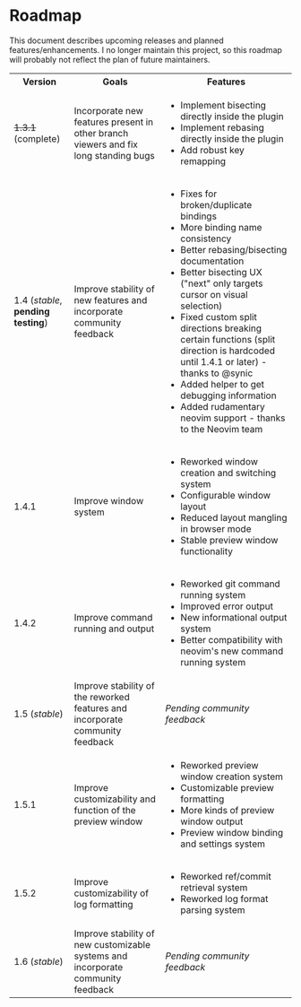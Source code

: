 # Roadmap

This document describes upcoming releases and planned features/enhancements.
I no longer maintain this project, so this roadmap will probably not reflect the plan of future maintainers.

<table>
  <tbody>
    <tr>
      <th>Version</th>
      <th>Goals</th>
      <th>Features</th>
    </tr>
    <tr>
      <td><s>1.3.1</s> (complete)</td>
      <td>Incorporate new features present in other branch viewers and fix long standing bugs</td>
      <td>
        <ul>
          <li>Implement bisecting directly inside the plugin</li>
          <li>Implement rebasing directly inside the plugin</li>
          <li>Add robust key remapping</li>
        </ul>
      </td>
    </tr>
    <tr>
      <td>1.4 (<i>stable</i>, <b>pending testing</b>)</td>
      <td>Improve stability of new features and incorporate community feedback</td>
      <td>
        <ul>
          <li>Fixes for broken/duplicate bindings</li>
          <li>More binding name consistency</li>
          <li>Better rebasing/bisecting documentation</li>
          <li>Better bisecting UX ("next" only targets cursor on visual selection)</li>
          <li>Fixed custom split directions breaking certain functions (split direction is hardcoded until 1.4.1 or later) - thanks to @synic</li>
          <li>Added helper to get debugging information</li>
          <li>Added rudamentary neovim support - thanks to the Neovim team</li>
        </ul>
      </td>
    </tr>
    <tr>
      <td>1.4.1</td>
      <td>Improve window system</td>
      <td>
        <ul>
          <li>Reworked window creation and switching system</li>
          <li>Configurable window layout</li>
          <li>Reduced layout mangling in browser mode</li>
          <li>Stable preview window functionality</li>
        </ul>
      </td>
    </tr>
    <tr>
      <td>1.4.2</td>
      <td>Improve command running and output</td>
      <td>
        <ul>
          <li>Reworked git command running system</li>
          <li>Improved error output</li>
          <li>New informational output system</li>
          <li>Better compatibility with neovim's new command running system</li>
        </ul>
      </td>
    </tr>
    <tr>
      <td>1.5 (<i>stable</i>)</td>
      <td>Improve stability of the reworked features and incorporate community feedback</td>
      <td><i>Pending community feedback</i></td>
    </tr>
    <tr>
      <td>1.5.1</td>
      <td>Improve customizability and function of the preview window</td>
      <td>
        <ul>
          <li>Reworked preview window creation system</li>
          <li>Customizable preview formatting</li>
          <li>More kinds of preview window output</li>
          <li>Preview window binding and settings system</li>
        </ul>
      </td>
    </tr>
    <tr>
      <td>1.5.2</td>
      <td>Improve customizability of log formatting</td>
      <td>
        <ul>
          <li>Reworked ref/commit retrieval system</li>
          <li>Reworked log format parsing system</li>
        </ul>
      </td>
    </tr>
    <tr>
      <td>1.6 (<i>stable</i>)</td>
      <td>Improve stability of new customizable systems and incorporate community feedback</td>
      <td><i>Pending community feedback</i></td>
    </tr>
  </tbody>
</table>
